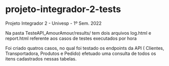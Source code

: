# projeto-integrador-2-tests
Projeto Integrador 2 - Univesp - 1º Sem. 2022


Na pasta TesteAPI_AmourAmour/results/ tem dois arquivos log.html e report.html referente aos casos de testes executados por hora

Foi criado quatros casos, no qual foi testado os endpoints da API ( Clientes, Transportadora, Produtos e Pedido) efetuado uma consulta de todos os itens cadastrados nessas tabelas.
